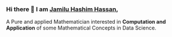 ### Hi there 👋 I am [Jamilu Hashim Hassan](https://www.researchgate.net/profile/Jamilu-Hassan/savedlist),

A Pure and applied Mathematician interested in **Computation and Application** of some Mathematical Concepts in Data Science.
<!--
**jamilhashim/jamilhashim** is a ✨ _special_ ✨ repository because its `README.md` (this file) appears on your GitHub profile.

<!Here are some ideas to get you started:

<!- 🔭 I’m currently working on ...
<!- 🌱 I’m currently learning ...
<!- 👯 I’m looking to collaborate on ...
<!- 🤔 I’m looking for help with ...
-<! 💬 Ask me about ...
<!- 📫 How to reach me: ...
<!- 😄 Pronouns: ...
<!- ⚡ Fun fact: ...
<!-->
